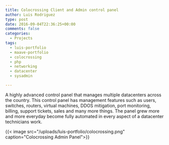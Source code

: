 ```yaml
---
title: Colocrossing Client and Admin control panel
author: Luis Rodriguez
type: post
date: 2016-09-04T22:36:25+00:00
comments: false
categories:
  - Projects
tags:
  - luis-portfolio
  - maave-portfolio
  - colocrossing
  - php
  - networking
  - datacenter
  - sysadmin

---
```


A highly advanced control panel that manages multiple datacenters across the country. This control panel has management features such as users, switches, routers, virtual machines, DDOS mitigation, port monitoring, billing, support tickets, sales and many more things. The panel grew more and more everyday become fully automated in every aspect of a datacenter technicians work. 

<!--more-->


{{< image src="/uploads/luis-portfolio/colocrossing.png" caption="Colocrossing Admin Panel">}}

